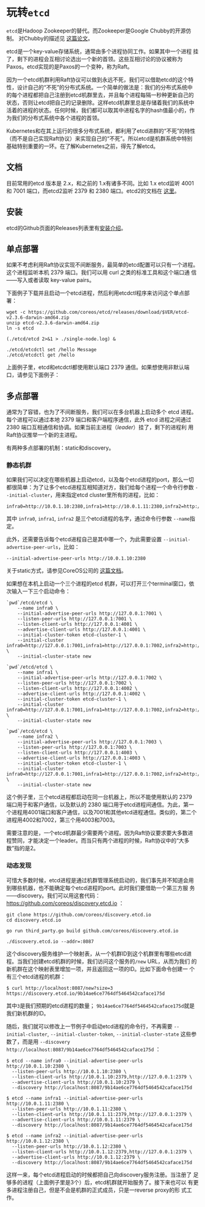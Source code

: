 # 玩转`etcd`

`etcd`是Hadoop Zookeeper的替代。而Zookeeper是Google Chubby的开源仿制。
对Chubby的描述见
[这篇论文](http://research.google.com/archive/chubby.html)。

etcd是一个key-value存储系统，通常由多个进程协同工作。如果其中一个进程
挂了，剩下的进程会互相讨论选出一个新的首领。这些互相讨论的协议被称为
Paxos。etcd实现的是Paxos的一个变种，称为Raft。

因为一个etcd机群利用Raft协议可以做到永远不死，我们可以借助etcd的这个特
性，设计自己的“不死”的分布式系统。一个简单的做法是：我们的分布式系统中
的每个进程都把自己注册到etcd机群里去，并且每个进程每隔一秒种更新自己的
状态，否则让etcd把自己的记录删除。这样etcd机群里总是存储着我们的系统中
活着的进程的状态。任何时候，我们都可以取其中进程名字的hash值最小的，作
为我们的分布式系统中各个进程的首领。

Kubernetes和在其上运行的很多分布式系统，都利用了etcd进群的“不死”的特性
（而不是自己实现Raft协议）来实现自己的“不死”。所以etcd是机群系统中特别
基础特别重要的一环。在了解Kubernetes之前，得先了解etcd。

## 文档

目前常用的etcd 版本是 2.x，和之前的 1.x有诸多不同。比如 1.x etcd监听
4001 和 7001 端口，而etcd2监听 2379 和 2380 端口。etcd2的文档在
[这里](https://github.com/coreos/etcd/tree/master/Documentation/v2)。

## 安装

etcd的Github页面的Releases列表里有[安装介绍](https://github.com/coreos/etcd/releases)。

## 单点部署

如果不考虑利用Raft协议实现不间断服务，最简单的etcd配置可以只有一个进程。
这个进程监听本机 2379 端口。我们可以用 curl 之类的标准工具和这个端口通
信——写入或者读取 key-value pairs。

下面例子下载并且启动一个etcd进程，然后利用etcdctl程序来访问这个单点部署：

```
wget -c https://github.com/coreos/etcd/releases/download/$VER/etcd-v2.3.6-darwin-amd64.zip
unzip etcd-v2.3.6-darwin-amd64.zip
ln -s etcd

(./etcd/etcd 2>&1 > ./single-node.log) &

./etcd/etcdctl set /hello Message
./etcd/etcdctl get /hello
```

上面例子里，etcd和etcdctl都使用默认端口 2379 通信。如果想使用非默认端
口，请参见下面例子：

## 多点部署

通常为了容错，也为了不间断服务，我们可以在多台机器上启动多个 etcd 进程。
每个进程可以通过本地 2379 端口和客户端程序通信，此外 etcd 进程之间通过
2380 端口互相通信和协调。如果当前主进程（*leader*）挂了，剩下的进程利
用Raft协议推举一个新的主进程。

有两种多点部署的机制：static和discovery。

### 静态机群

如果我们可以决定在哪些机器上启动etcd，以及每个etcd进程的port，那么一切
都很简单：为了让多个etcd进程互相知道对方，我们给每个进程一个命令行参数
`--initial-cluster`，用来指定etcd cluster里所有的进程，比如：

```
infra0=http://10.0.1.10:2380,infra1=http://10.0.1.11:2380,infra2=http://10.0.1.12:2380
```

其中 `infra0`, `infra1`, `infra2` 是三个etcd进程的名字，通过命令行参数
`--name`指定。

此外，还需要告诉每个etcd进程自己是其中哪一个，为此需要设置
`--initial-advertise-peer-urls`，比如：

```
--initial-advertise-peer-urls http://10.0.1.10:2380
```

关于static方式，请参见CoreOS公司的
[这篇文档](https://coreos.com/etcd/docs/latest/clustering.html#static)。

如果想在本机上启动一个三个进程的etcd 机群，可以打开三个terminal窗口，依次输入一下三个启动命令：

```
`pwd`/etcd/etcd \
    --name infra0 \
    --initial-advertise-peer-urls http://127.0.0.1:7001 \
    --listen-peer-urls http://127.0.0.1:7001 \
    --listen-client-urls http://127.0.0.1:4001 \
    --advertise-client-urls http://127.0.0.1:4001 \
    --initial-cluster-token etcd-cluster-1 \
    --initial-cluster infra0=http://127.0.0.1:7001,infra1=http://127.0.0.1:7002,infra2=http://127.0.0.1:7003 \
    --initial-cluster-state new 

`pwd`/etcd/etcd \
    --name infra1 \
    --initial-advertise-peer-urls http://127.0.0.1:7002 \
    --listen-peer-urls http://127.0.0.1:7002 \
    --listen-client-urls http://127.0.0.1:4002 \
    --advertise-client-urls http://127.0.0.1:4002 \
    --initial-cluster-token etcd-cluster-1 \
    --initial-cluster infra0=http://127.0.0.1:7001,infra1=http://127.0.0.1:7002,infra2=http://127.0.0.1:7003 \
    --initial-cluster-state new 

`pwd`/etcd/etcd \
    --name infra2 \
    --initial-advertise-peer-urls http://127.0.0.1:7003 \
    --listen-peer-urls http://127.0.0.1:7003 \
    --listen-client-urls http://127.0.0.1:4003 \
    --advertise-client-urls http://127.0.0.1:4003 \
    --initial-cluster-token etcd-cluster-1 \
    --initial-cluster infra0=http://127.0.0.1:7001,infra1=http://127.0.0.1:7002,infra2=http://127.0.0.1:7003 \
    --initial-cluster-state new 
```

这个例子里，三个etcd进程都启动在同一台机器上，所以不能使用默认的 2379
端口用于和客户通信，以及默认的 2380 端口用于etcd进程间通信。为此，第一
个进程用4001端口和客户通信，以及7001和其他etcd进程通信。类似的，第二个
进程用4002和7002，第三个用4003和7003。

需要注意的是，一个etcd机群最少需要两个进程。因为Raft协议要求要大多数进
程赞同，才能决定一个leader。而当只有两个进程的时候，Raft协议中的“大多
数”指的是2。

### 动态发现

可惜大多数时候，etcd进程是通过机群管理系统启动的，我们事先并不知道会用
到哪些机器，也不能确定每个etcd进程的port。此时我们要借助一个第三方服
务——discovery。我们可以用这套代码：
https://github.com/coreos/discovery.etcd.io ：

```
git clone https://github.com/coreos/discovery.etcd.io
cd discovery.etcd.io

go run third_party.go build github.com/coreos/discovery.etcd.io

./discovery.etcd.io --addr=:8087
```

这个discovery服务维护一个映射表，从一个机群ID到这个机群里有哪些etcd进
程。当我们创建etcd机群的时候，我们访问这个服务的`/new` URL，从而为我们
的新机群在这个映射表里增加一项，并且返回这一项的ID。比如下面命令创建一
个有三个etcd进程的机群：

```
$ curl http://localhost:8087/new?size=3
https://discovery.etcd.io/9b14ae6ce7764df5464542caface175d
```

其中`3`是我们预期的etcd进程的数量；
`9b14ae6ce7764df5464542caface175d`就是我们新机群的ID。

随后，我们就可以修改上一节例子中启动etcd进程的命令行，不再需要
`--initial-cluster`, `--initial-cluster-token`,
`--initial-cluster-state` 这些参数了，而是用 `--discovery
http://localhost:8087/9b14ae6ce7764df5464542caface175d` ：

```
$ etcd --name infra0 --initial-advertise-peer-urls http://10.0.1.10:2380 \
  --listen-peer-urls http://10.0.1.10:2380 \
  --listen-client-urls http://10.0.1.10:2379,http://127.0.0.1:2379 \
  --advertise-client-urls http://10.0.1.10:2379 \
  --discovery http://localhost:8087/9b14ae6ce7764df5464542caface175d
  
$ etcd --name infra1 --initial-advertise-peer-urls http://10.0.1.11:2380 \
  --listen-peer-urls http://10.0.1.11:2380 \
  --listen-client-urls http://10.0.1.11:2379,http://127.0.0.1:2379 \
  --advertise-client-urls http://10.0.1.11:2379 \
  --discovery http://localhost:8087/9b14ae6ce7764df5464542caface175d
  
$ etcd --name infra2 --initial-advertise-peer-urls http://10.0.1.12:2380 \
  --listen-peer-urls http://10.0.1.12:2380 \
  --listen-client-urls http://10.0.1.12:2379,http://127.0.0.1:2379 \
  --advertise-client-urls http://10.0.1.12:2379 \
  --discovery http://localhost:8087/9b14ae6ce7764df5464542caface175d
```

这样一来，每个etcd进程启动的时候都把自己向discovery服务注册。当注册了
足够多的进程（上面例子里是3个）后，etcd机群就开始服务了。接下来也可以
有更多进程注册自己，但是不会是机群的正式成员，只是一reverse proxy的形
式工作。
